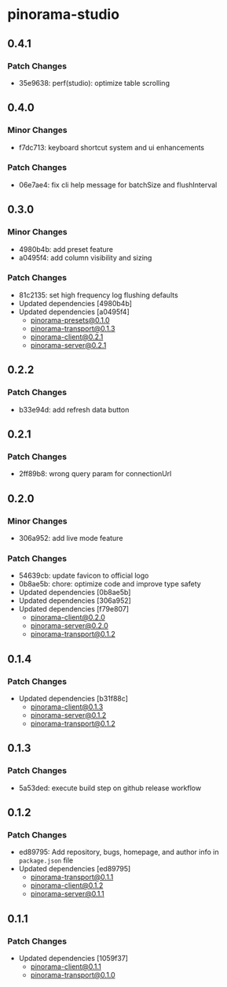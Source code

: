 # pinorama-studio

## 0.4.1

### Patch Changes

- 35e9638: perf(studio): optimize table scrolling

## 0.4.0

### Minor Changes

- f7dc713: keyboard shortcut system and ui enhancements

### Patch Changes

- 06e7ae4: fix cli help message for batchSize and flushInterval

## 0.3.0

### Minor Changes

- 4980b4b: add preset feature
- a0495f4: add column visibility and sizing

### Patch Changes

- 81c2135: set high frequency log flushing defaults
- Updated dependencies [4980b4b]
- Updated dependencies [a0495f4]
  - pinorama-presets@0.1.0
  - pinorama-transport@0.1.3
  - pinorama-client@0.2.1
  - pinorama-server@0.2.1

## 0.2.2

### Patch Changes

- b33e94d: add refresh data button

## 0.2.1

### Patch Changes

- 2ff89b8: wrong query param for connectionUrl

## 0.2.0

### Minor Changes

- 306a952: add live mode feature

### Patch Changes

- 54639cb: update favicon to official logo
- 0b8ae5b: chore: optimize code and improve type safety
- Updated dependencies [0b8ae5b]
- Updated dependencies [306a952]
- Updated dependencies [f79e807]
  - pinorama-client@0.2.0
  - pinorama-server@0.2.0
  - pinorama-transport@0.1.2

## 0.1.4

### Patch Changes

- Updated dependencies [b31f88c]
  - pinorama-client@0.1.3
  - pinorama-server@0.1.2
  - pinorama-transport@0.1.2

## 0.1.3

### Patch Changes

- 5a53ded: execute build step on github release workflow

## 0.1.2

### Patch Changes

- ed89795: Add repository, bugs, homepage, and author info in `package.json` file
- Updated dependencies [ed89795]
  - pinorama-transport@0.1.1
  - pinorama-client@0.1.2
  - pinorama-server@0.1.1

## 0.1.1

### Patch Changes

- Updated dependencies [1059f37]
  - pinorama-client@0.1.1
  - pinorama-transport@0.1.0

